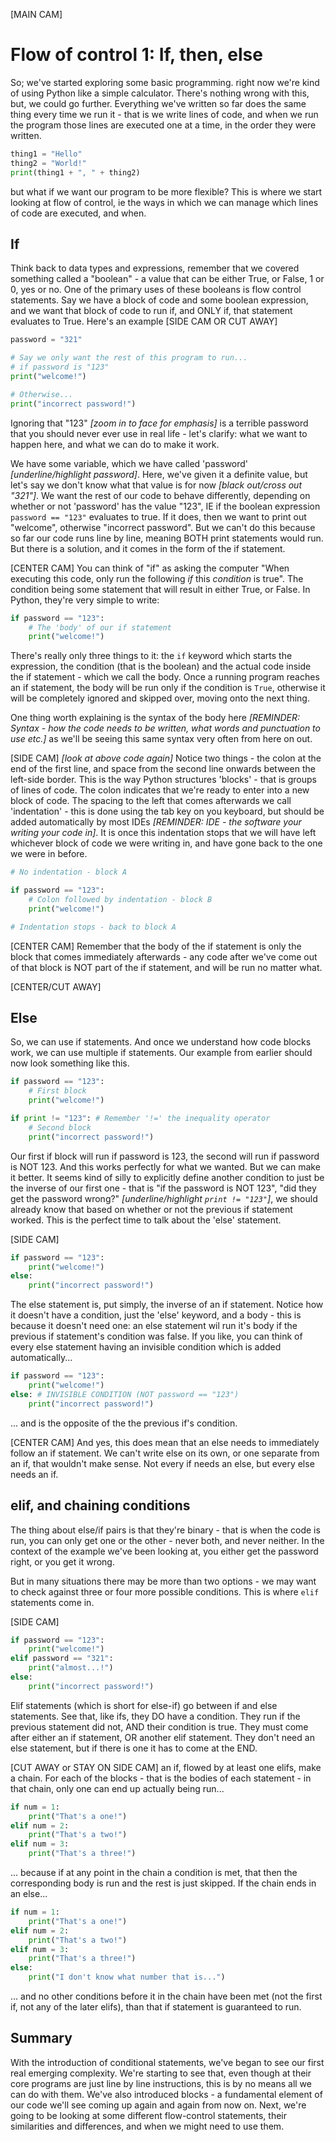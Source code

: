 [MAIN CAM]
# Flow of control 1: If, then, else
So; we've started exploring some basic programming. right now we're kind of using Python like a simple calculator. There's nothing wrong with this, but, we could go further. Everything we've written so far does the same thing every time we run it - that is we write lines of code, and when we run the program those lines are executed one at a time, in the order they were written. 
``` py
thing1 = "Hello"
thing2 = "World!"
print(thing1 + ", " + thing2)
```
but what if we want our program to be more flexible? This is where we start looking at flow of control, ie the ways in which we can manage which lines of code are executed, and when.

## If
Think back to data types and expressions, remember that we covered something called a "boolean" - a value that can be either True, or False, 1 or 0, yes or no. One of the primary uses of these booleans is flow control statements. Say we have a block of code and some boolean expression, and we want that block of code to run if, and ONLY if, that statement evaluates to True. Here's an example
[SIDE CAM OR CUT AWAY]
``` py
password = "321"

# Say we only want the rest of this program to run...
# if password is "123"
print("welcome!")

# Otherwise...
print("incorrect password!")
```
Ignoring that "123" *[zoom in to face for emphasis]* is a terrible password that you should never ever use in real life - let's clarify: what we want to happen here, and what we can do to make it work.

We have some variable, which we have called 'password' *[underline/highlight password]*. Here, we've given it a definite value, but let's say we don't know what that value is for now *[black out/cross out "321"]*. We want the rest of our code to behave differently, depending on whether or not 'password' has the value "123", IE if the boolean expression `password == "123"` evaluates to true. If it does, then we want to print out "welcome", otherwise "incorrect password". But we can't do this because so far our code runs line by line, meaning BOTH print statements would run. But there is a solution, and it comes in the form of the if statement.

[CENTER CAM]
You can think of "if" as asking the computer "When executing this code, only run the following *if* this *condition* is true". The condition being some statement that will result in either True, or False. In Python, they're very simple to write:
```py
if password == "123":
    # The 'body' of our if statement
    print("welcome!")
```
There's really only three things to it: the `if` keyword which starts the expression, the condition (that is the boolean) and the actual code inside the if statement - which we call the body. Once a running program reaches an if statement, the body will be run only if the condition is `True`, otherwise it will be completely ignored and skipped over, moving onto the next thing.

One thing worth explaining is the syntax of the body here *[REMINDER: Syntax - how the code needs to be written, what words and punctuation to use etc.]* as we'll be seeing this same syntax very often from here on out.

[SIDE CAM]
*[look at above code again]*
Notice two things - the colon at the end of the first line, and space from the second line onwards between the left-side border. This is the way Python structures 'blocks' - that is groups of lines of code. The colon indicates that we're ready to enter into a new block of code. The spacing to the left that comes afterwards we call 'indentation' - this is done using the tab key on you keyboard, but should be added automatically by most IDEs *[REMINDER: IDE - the software your writing your code in]*. It is once this indentation stops that we will have left whichever block of code we were writing in, and have gone back to the one we were in before.
```py
# No indentation - block A

if password == "123":
    # Colon followed by indentation - block B
    print("welcome!")

# Indentation stops - back to block A
```

[CENTER CAM]
Remember that the body of the if statement is only the block that comes immediately afterwards - any code after we've come out of that block is NOT part of the if statement, and will be run no matter what.

[CENTER/CUT AWAY]
## Else
So, we can use if statements. And once we understand how code blocks work, we can use multiple if statements. Our example from earlier should now look something like this.
``` py
if password == "123":
    # First block
    print("welcome!")

if print != "123": # Remember '!=' the inequality operator
    # Second block
    print("incorrect password!")
```
Our first if block will run if password is 123, the second will run if password is NOT 123. And this works perfectly for what we wanted. But we can make it better. It seems kind of silly to explicitly define another condition to just be the inverse of our first one - that is "if the password is NOT 123", "did they get the password wrong?" *[underline/highlight `print != "123"`]*, we should already know that based on whether or not the previous if statement worked. This is the perfect time to talk about the 'else' statement.

[SIDE CAM]
``` py
if password == "123":
    print("welcome!")
else:
    print("incorrect password!")
```
The else statement is, put simply, the inverse of an if statement. Notice how it doesn't have a condition, just the 'else' keyword, and a body - this is because it doesn't need one: an else statement wil run it's body if the previous if statement's condition was false. If you like, you can think of every else statement having an invisible condition which is added automatically...
``` py
if password == "123":
    print("welcome!")
else: # INVISIBLE CONDITION (NOT password == "123")
    print("incorrect password!")
```
... and is the opposite of the the previous if's condition.

[CENTER CAM]
And yes, this does mean that an else needs to immediately follow an if statement. We can't write else on its own, or one separate from an if, that wouldn't make sense. Not every if needs an else, but every else needs an if.

## elif, and chaining conditions
The thing about else/if pairs is that they're binary - that is when the code is run, you can only get one or the other - never both, and never neither. In the context of the example we've been looking at, you either get the password right, or you get it wrong.

But in many situations there may be more than two options - we may want to check against three or four more possible conditions. This is where `elif` statements come in.

[SIDE CAM]
``` py
if password == "123":
    print("welcome!")
elif password == "321":
    print("almost...!")
else:
    print("incorrect password!")
```
Elif statements (which is short for else-if) go between if and else statements. See that, like ifs, they DO have a condition. They run if the previous statement did not, AND their condition is true. They must come after either an if statement, OR another elif statement. They don't need an else statement, but if there is one it has to come at the END.

[CUT AWAY or STAY ON SIDE CAM]
an if, flowed by at least one elifs, make a chain. For each of the blocks - that is the bodies of each statement - in that chain, only one can end up actually being run...
``` py
if num = 1:
    print("That's a one!")
elif num = 2:
    print("That's a two!")
elif num = 3:
    print("That's a three!")
```
... because if at any point in the chain a condition is met, that then the corresponding body is run and the rest is just skipped. If the chain ends in an else...
``` py
if num = 1:
    print("That's a one!")
elif num = 2:
    print("That's a two!")
elif num = 3:
    print("That's a three!")
else:
    print("I don't know what number that is...")
```
... and no other conditions before it in the chain have been met (not the first if, not any of the later elifs), than that if statement is guaranteed to run.

## Summary
With the introduction of conditional statements, we've began to see our first real emerging complexity. We're starting to see that, even though at their core programs are just line by line instructions, this is by no means all we can do with them. We've also introduced blocks - a fundamental element of our code we'll see coming up again and again from now on. Next, we're going to be looking at some different flow-control statements, their similarities and differences, and when we might need to use them.